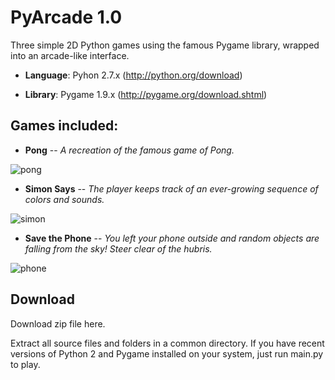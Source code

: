PyArcade 1.0
========

Three simple 2D Python games using the famous Pygame library, wrapped into an arcade-like interface.

- **Language**: Pyhon 2.7.x (http://python.org/download)

- **Library**: Pygame 1.9.x (http://pygame.org/download.shtml)

Games included:
--------

- **Pong** -- *A recreation of the famous game of Pong.*

![pong](https://dl.dropboxusercontent.com/u/47358139/pong_new.png)

- **Simon Says** -- *The player keeps track of an ever-growing sequence of colors and sounds.*

![simon](https://dl.dropboxusercontent.com/u/47358139/simon.gif)

- **Save the Phone** -- *You left your phone outside and random objects are falling from the sky!* 
                        *Steer clear of the hubris.*

![phone](https://dl.dropboxusercontent.com/u/47358139/save_phone.png)

Download
--------
Download zip file here.

Extract all source files and folders in a common directory. If you have recent versions of Python 2 and Pygame installed
on your system, just run main.py to play.

